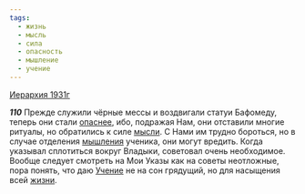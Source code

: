 ```yaml
---
tags:
  - жизнь
  - мысль
  - сила
  - опасность
  - мышление
  - учение
---
```


[Иерархия 1931г](https://127.0.0.1:4002/agni/1931)

___110___
Прежде служили чёрные мессы и воздвигали статуи Бафомеду, теперь они стали [опаснее](../../../tags/#опасность), ибо, подражая Нам, они отставили многие ритуалы, но обратились к силе [мысли](../../../tags/#мысль). С Нами им трудно бороться, но в случае отделения [мышления](../../../tags/#мышление) ученика, они могут вредить. Когда указывал сплотиться вокруг Владыки, советовал очень необходимое. Вообще следует смотреть на Мои Указы как на советы неотложные, пора понять, что даю [Учение](../../../tags/#учение) не на сон грядущий, но для насыщения всей [жизни](../../../tags/#жизнь).   

